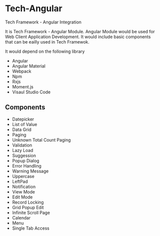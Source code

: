 # Tech-Angular
Tech Framework - Angular Integration

It is Tech Framework - Angular Module. Angular Module would be used for Web Client Application Development. It would include basic components that can be eailly used in Tech Framewok.

It would depend on the following library
* Angular
* Angular Material
* Webpack
* Npm
* Rxjs
* Moment.js
* Visaul Studio Code

## Components
* Datepicker
* List of Value
* Data Grid
* Paging
* Unknown Total Count Paging
* Validation
* Lazy Load
* Suggession
* Popup Dialog
* Error Handling
* Warning Message
* Uppercase
* LeftPad
* Notification
* View Mode
* Edit Mode
* Record Locking
* Grid Popup Edit
* Infinite Scroll Page
* Calendar
* Menu
* Single Tab Access

